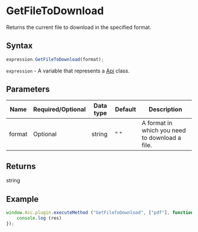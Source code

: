 # GetFileToDownload

Returns the current file to download in the specified format.

## Syntax

```javascript
expression.GetFileToDownload(format);
```

`expression` - A variable that represents a [Api](../Api.md) class.

## Parameters

| **Name** | **Required/Optional** | **Data type** | **Default** | **Description** |
| ------------- | ------------- | ------------- | ------------- | ------------- |
| format | Optional | string | " " | A format in which you need to download a file. |

## Returns

string

## Example

```javascript editor-pptx
window.Asc.plugin.executeMethod ("GetFileToDownload", ["pdf"], function (res) {
    console.log (res)
});
```
